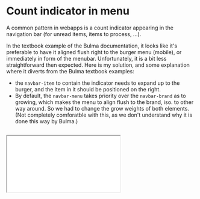 # Count indicator in menu

A common pattern in webapps is a count indicator appearing in the navigation bar (for unread items, items to process, ...). 

In the textbook example of the Bulma documentation, it looks like it's preferable to have it aligned flush right to the burger menu (mobile), or immediately in form of the menubar.
Unfortunately, it is a bit less straightforward then expected.
Here is my solution, and some explanation where it diverts from the Bulma textbook examples:

* the `navbar-item` to contain the indicator needs to expand up to the burger, and the item in it should be positioned on the right.
* By default, the `navbar-menu` takes priority over the `navbar-brand` as to growing, which makes the menu to align flush to the brand, iso. to other way around. So we had to change the grow weights of both elements. (Not completely comforatble with this, as we don't understand why it is done this way by Bulma.)

```html loadFrom: ./code.html
```

<iframe src="./code.html"></iframe>
